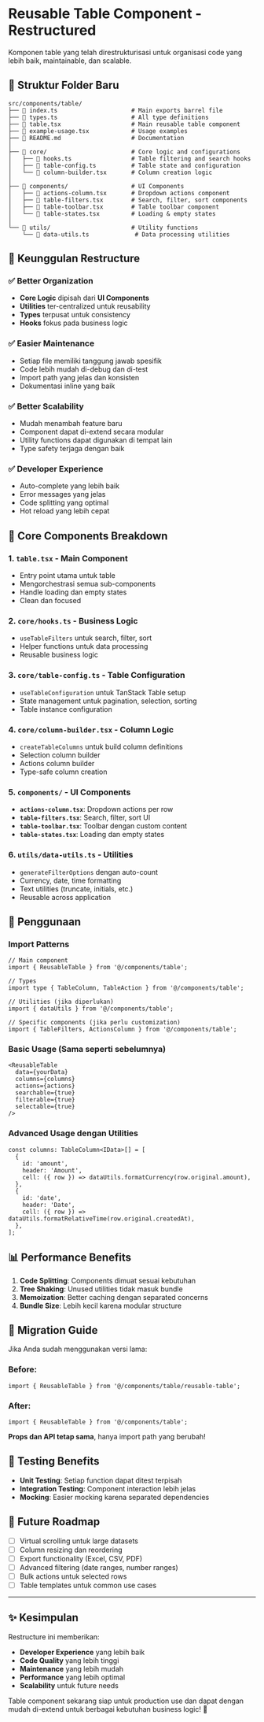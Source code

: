 # Reusable Table Component - Restructured

Komponen table yang telah direstrukturisasi untuk organisasi code yang lebih baik, maintainable, dan scalable.

## 📁 Struktur Folder Baru

```
src/components/table/
├── 📄 index.ts                     # Main exports barrel file
├── 📄 types.ts                     # All type definitions
├── 📄 table.tsx                    # Main reusable table component
├── 📄 example-usage.tsx            # Usage examples
├── 📄 README.md                    # Documentation
│
├── 📁 core/                        # Core logic and configurations
│   ├── 📄 hooks.ts                 # Table filtering and search hooks
│   ├── 📄 table-config.ts          # Table state and configuration
│   └── 📄 column-builder.tsx       # Column creation logic
│
├── 📁 components/                  # UI Components
│   ├── 📄 actions-column.tsx       # Dropdown actions component
│   ├── 📄 table-filters.tsx        # Search, filter, sort components
│   ├── 📄 table-toolbar.tsx        # Table toolbar component
│   └── 📄 table-states.tsx         # Loading & empty states
│
└── 📁 utils/                       # Utility functions
    └── 📄 data-utils.ts             # Data processing utilities
```

## 🎯 Keunggulan Restructure

### ✅ **Better Organization**
- **Core Logic** dipisah dari **UI Components**
- **Utilities** ter-centralized untuk reusability
- **Types** terpusat untuk consistency
- **Hooks** fokus pada business logic

### ✅ **Easier Maintenance**
- Setiap file memiliki tanggung jawab spesifik
- Code lebih mudah di-debug dan di-test
- Import path yang jelas dan konsisten
- Dokumentasi inline yang baik

### ✅ **Better Scalability**
- Mudah menambah feature baru
- Component dapat di-extend secara modular
- Utility functions dapat digunakan di tempat lain
- Type safety terjaga dengan baik

### ✅ **Developer Experience**
- Auto-complete yang lebih baik
- Error messages yang jelas
- Code splitting yang optimal
- Hot reload yang lebih cepat

## 🔧 Core Components Breakdown

### 1. **`table.tsx`** - Main Component
- Entry point utama untuk table
- Mengorchestrasi semua sub-components
- Handle loading dan empty states
- Clean dan focused

### 2. **`core/hooks.ts`** - Business Logic
- `useTableFilters` untuk search, filter, sort
- Helper functions untuk data processing
- Reusable business logic

### 3. **`core/table-config.ts`** - Table Configuration
- `useTableConfiguration` untuk TanStack Table setup
- State management untuk pagination, selection, sorting
- Table instance configuration

### 4. **`core/column-builder.tsx`** - Column Logic
- `createTableColumns` untuk build column definitions
- Selection column builder
- Actions column builder
- Type-safe column creation

### 5. **`components/`** - UI Components
- **`actions-column.tsx`**: Dropdown actions per row
- **`table-filters.tsx`**: Search, filter, sort UI
- **`table-toolbar.tsx`**: Toolbar dengan custom content
- **`table-states.tsx`**: Loading dan empty states

### 6. **`utils/data-utils.ts`** - Utilities
- `generateFilterOptions` dengan auto-count
- Currency, date, time formatting
- Text utilities (truncate, initials, etc.)
- Reusable across application

## 🚀 Penggunaan

### Import Patterns

```tsx
// Main component
import { ReusableTable } from '@/components/table';

// Types
import type { TableColumn, TableAction } from '@/components/table';

// Utilities (jika diperlukan)
import { dataUtils } from '@/components/table';

// Specific components (jika perlu customization)
import { TableFilters, ActionsColumn } from '@/components/table';
```

### Basic Usage (Sama seperti sebelumnya)

```tsx
<ReusableTable
  data={yourData}
  columns={columns}
  actions={actions}
  searchable={true}
  filterable={true}
  selectable={true}
/>
```

### Advanced Usage dengan Utilities

```tsx
const columns: TableColumn<IData>[] = [
  {
    id: 'amount',
    header: 'Amount',
    cell: ({ row }) => dataUtils.formatCurrency(row.original.amount),
  },
  {
    id: 'date',
    header: 'Date',
    cell: ({ row }) => dataUtils.formatRelativeTime(row.original.createdAt),
  },
];
```

## 📊 Performance Benefits

1. **Code Splitting**: Components dimuat sesuai kebutuhan
2. **Tree Shaking**: Unused utilities tidak masuk bundle
3. **Memoization**: Better caching dengan separated concerns
4. **Bundle Size**: Lebih kecil karena modular structure

## 🔄 Migration Guide

Jika Anda sudah menggunakan versi lama:

### Before:
```tsx
import { ReusableTable } from '@/components/table/reusable-table';
```

### After:
```tsx
import { ReusableTable } from '@/components/table';
```

**Props dan API tetap sama**, hanya import path yang berubah!

## 🧪 Testing Benefits

- **Unit Testing**: Setiap function dapat ditest terpisah
- **Integration Testing**: Component interaction lebih jelas
- **Mocking**: Easier mocking karena separated dependencies

## 🔮 Future Roadmap

- [ ] Virtual scrolling untuk large datasets
- [ ] Column resizing dan reordering
- [ ] Export functionality (Excel, CSV, PDF)
- [ ] Advanced filtering (date ranges, number ranges)
- [ ] Bulk actions untuk selected rows
- [ ] Table templates untuk common use cases

---

## ✨ Kesimpulan

Restructure ini memberikan:
- **Developer Experience** yang lebih baik
- **Code Quality** yang lebih tinggi  
- **Maintenance** yang lebih mudah
- **Performance** yang lebih optimal
- **Scalability** untuk future needs

Table component sekarang siap untuk production use dan dapat dengan mudah di-extend untuk berbagai kebutuhan business logic! 🎉
